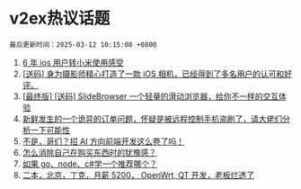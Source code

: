 # v2ex热议话题

`最后更新时间：2025-03-12 10:15:08 +0800`

1. [6 年 ios 用户转小米使用感受](https://www.v2ex.com/t/1117466)
1. [[送码] 身为摄影师精心打造了一款 iOS 相机，已经得到了多名用户的认可和好评。](https://www.v2ex.com/t/1117557)
1. [[最终版] [送码] SlideBrowser 一个轻量的滑动浏览器，给你不一样的交互体验](https://www.v2ex.com/t/1117474)
1. [新鲜发生的一个诡异的订单问题，怀疑是被远程控制手机盗刷了，请大佬们分析一下可能性](https://www.v2ex.com/t/1117510)
1. [不是，哥们？招 AI 方向前端开发这么卷了吗！](https://www.v2ex.com/t/1117507)
1. [怎么消除自己在购买东西时的犹豫感？](https://www.v2ex.com/t/1117571)
1. [如果 go、node、c#学一个推荐哪个？](https://www.v2ex.com/t/1117684)
1. [二本，北京，丁克，月薪 5200， OpenWrt, QT 开发，老板烂透了](https://www.v2ex.com/t/1117739)

